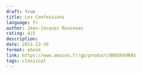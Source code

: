 ```yaml
---
draft: true
title: Les Confessions
language: fr
author: Jean-Jacques Rousseau
rating: 4/5
description: 
date: 2011-12-26
format: ebook
link: https://www.amazon.fr/gp/product/B005R49RAS
tags: classical
---
```


<!-- I loved the honesty of the writter -->